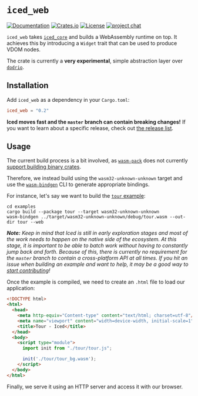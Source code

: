# `iced_web`
[![Documentation](https://docs.rs/iced_web/badge.svg)][documentation]
[![Crates.io](https://img.shields.io/crates/v/iced_web.svg)](https://crates.io/crates/iced_web)
[![License](https://img.shields.io/crates/l/iced_web.svg)](https://github.com/hecrj/iced/blob/master/LICENSE)
[![project chat](https://img.shields.io/badge/chat-on_zulip-brightgreen.svg)](https://iced.zulipchat.com)

`iced_web` takes [`iced_core`] and builds a WebAssembly runtime on top. It achieves this by introducing a `Widget` trait that can be used to produce VDOM nodes.

The crate is currently a __very experimental__, simple abstraction layer over [`dodrio`].

[documentation]: https://docs.rs/iced_web
[`iced_core`]: ../core
[`dodrio`]: https://github.com/fitzgen/dodrio

## Installation
Add `iced_web` as a dependency in your `Cargo.toml`:

```toml
iced_web = "0.2"
```

__Iced moves fast and the `master` branch can contain breaking changes!__ If
you want to learn about a specific release, check out [the release list].

[the release list]: https://github.com/hecrj/iced/releases

## Usage
The current build process is a bit involved, as [`wasm-pack`] does not currently [support building binary crates](https://github.com/rustwasm/wasm-pack/issues/734).

Therefore, we instead build using the `wasm32-unknown-unknown` target and use the [`wasm-bindgen`] CLI to generate appropriate bindings.

For instance, let's say we want to build the [`tour` example]:

```
cd examples
cargo build --package tour --target wasm32-unknown-unknown
wasm-bindgen ../target/wasm32-unknown-unknown/debug/tour.wasm --out-dir tour --web
```

*__Note:__ Keep in mind that Iced is still in early exploration stages and most of the work needs to happen on the native side of the ecosystem. At this stage, it is important to be able to batch work without having to constantly jump back and forth. Because of this, there is currently no requirement for the `master` branch to contain a cross-platform API at all times. If you hit an issue when building an example and want to help, it may be a good way to [start contributing]!*

[start contributing]: ../CONTRIBUTING.md

Once the example is compiled, we need to create an `.html` file to load our application:

```html
<!DOCTYPE html>
<html>
  <head>
    <meta http-equiv="Content-type" content="text/html; charset=utf-8"/>
    <meta name="viewport" content="width=device-width, initial-scale=1">
    <title>Tour - Iced</title>
  </head>
  <body>
    <script type="module">
      import init from "./tour/tour.js";

      init('./tour/tour_bg.wasm');
    </script>
  </body>
</html>
```

Finally, we serve it using an HTTP server and access it with our browser.

[`wasm-pack`]: https://github.com/rustwasm/wasm-pack
[`wasm-bindgen`]: https://github.com/rustwasm/wasm-bindgen
[`tour` example]: ../examples/README.md#tour
